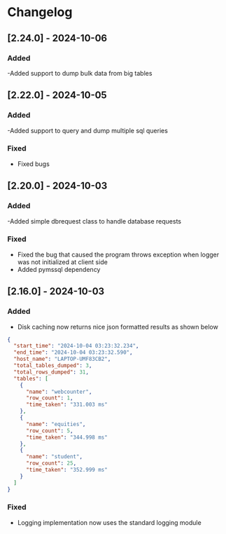 # Changelog
## [2.24.0] - 2024-10-06
### Added
-Added support to dump bulk data from big tables

 

## [2.22.0] - 2024-10-05
### Added
-Added support to query and dump multiple sql queries
### Fixed
- Fixed bugs 

## [2.20.0] - 2024-10-03
### Added
-Added simple dbrequest class to handle database requests
### Fixed
- Fixed the bug that caused the program throws exception when logger was not initialized at client side
- Added pymssql dependency


## [2.16.0] - 2024-10-03
### Added
- Disk caching now returns nice json formatted results as shown below
```json
{
  "start_time": "2024-10-04 03:23:32.234",
  "end_time": "2024-10-04 03:23:32.590",
  "host_name": "LAPTOP-UMF83CB2",
  "total_tables_dumped": 3,
  "total_rows_dumped": 31,
  "tables": [
    {
      "name": "webcounter",
      "row_count": 1,
      "time_taken": "331.003 ms"
    },
    {
      "name": "equities",
      "row_count": 5,
      "time_taken": "344.998 ms"
    },
    {
      "name": "student",
      "row_count": 25,
      "time_taken": "352.999 ms"
    }
  ]
}

```

### Fixed
- Logging implementation now uses the standard logging module


